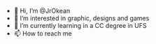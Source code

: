 - 👋 Hi, I’m @JrOkean
- 👀 I’m interested in graphic, designs and games
- 🌱 I’m currently learning in a CC degree in UFS
- 📫 How to reach me 

<!---
JrOkean/JrOkean is a ✨ special ✨ repository because its `README.md` (this file) appears on your GitHub profile.
You can click the Preview link to take a look at your changes.
--->
